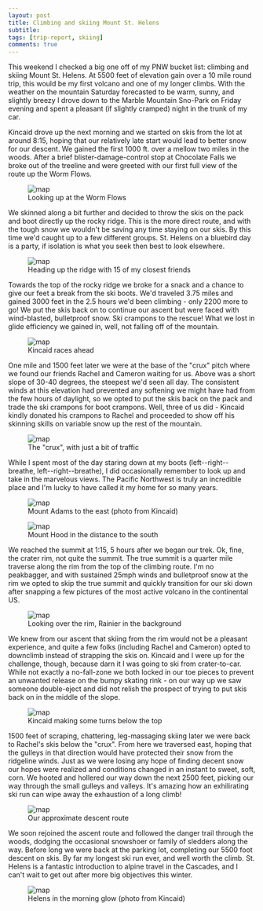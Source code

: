 ```yaml
---
layout: post
title: Climbing and skiing Mount St. Helens
subtitle: 
tags: [trip-report, skiing]
comments: true
---
```


This weekend I checked a big one off of my PNW bucket list: climbing and skiing Mount St. Helens. At 5500 feet of elevation gain over a 10 mile round trip, this would be my first volcano and one of my longer climbs. With the weather on the mountain Saturday forecasted to be warm, sunny, and slightly breezy I drove down to the Marble Mountain Sno-Park on Friday evening and spent a pleasant (if slightly cramped) night in the trunk of my car.

Kincaid drove up the next morning and we started on skis from the lot at around 8:15, hoping that our relatively late start would lead to better snow for our descent. We gained the first 1000 ft. over a mellow two miles in the woods. After a brief blister-damage-control stop at Chocolate Falls we broke out of the treeline and were greeted with our first full view of the route up the Worm Flows.

<figure>
  <img src="{{site.url}}/assets/img/2022-01-29-mt-st-helens/treeline_up.jpg" alt="map"/>
  <figcaption>Looking up at the Worm Flows</figcaption>
</figure>

We skinned along a bit further and decided to throw the skis on the pack and boot directly up the rocky ridge. This is the more direct route, and with the tough snow we wouldn't be saving any time staying on our skis. By this time we'd caught up to a few different groups. St. Helens on a bluebird day is a party, if isolation is what you seek then best to look elsewhere.

<figure>
  <img src="{{site.url}}/assets/img/2022-01-29-mt-st-helens/ridge_bootpack.jpg" alt="map"/>
  <figcaption>Heading up the ridge with 15 of my closest friends</figcaption>
</figure>

Towards the top of the rocky ridge we broke for a snack and a chance to give our feet a break from the ski boots. We'd traveled 3.75 miles and gained 3000 feet in the 2.5 hours we'd been climbing - only 2200 more to go! We put the skis back on to continue our ascent but were faced with wind-blasted, bulletproof snow. Ski crampons to the rescue! What we lost in glide efficiency we gained in, well, not falling off of the mountain.

<figure>
  <img src="{{site.url}}/assets/img/2022-01-29-mt-st-helens/ski_crampons.jpg" alt="map"/>
  <figcaption>Kincaid races ahead</figcaption>
</figure>

One mile and 1500 feet later we were at the base of the "crux" pitch where we found our friends Rachel and Cameron waiting for us. Above was a short slope of 30-40 degrees, the steepest we'd seen all day. The consistent winds at this elevation had prevented any softening we might have had from the few hours of daylight, so we opted to put the skis back on the pack and trade the ski crampons for boot crampons. Well, three of us did - Kincaid kindly donated his crampons to Rachel and proceeded to show off his skinning skills on variable snow up the rest of the mountain.

<figure>
  <img src="{{site.url}}/assets/img/2022-01-29-mt-st-helens/crux.jpg" alt="map"/>
  <figcaption>The "crux", with just a bit of traffic</figcaption>
</figure>

While I spent most of the day staring down at my boots (left--right--breathe, left--right--breathe), I did occasionally remember to look up and take in the marvelous views. The Pacific Northwest is truly an incredible place and I'm lucky to have called it my home for so many years.

<figure>
  <img src="{{site.url}}/assets/img/2022-01-29-mt-st-helens/adams.jpg" alt="map"/>
  <figcaption>Mount Adams to the east (photo from Kincaid)</figcaption>
</figure>

<figure>
  <img src="{{site.url}}/assets/img/2022-01-29-mt-st-helens/hood.jpg" alt="map"/>
  <figcaption>Mount Hood in the distance to the south</figcaption>
</figure>

We reached the summit at 1:15, 5 hours after we began our trek. Ok, fine, the crater rim, not quite the summit. The true summit is a quarter mile traverse along the rim from the top of the climbing route. I'm no peakbagger, and with sustained 25mph winds and bulletproof snow at the rim we opted to skip the true summit and quickly transition for our ski down after snapping a few pictures of the most active volcano in the continental US.

<figure>
  <img src="{{site.url}}/assets/img/2022-01-29-mt-st-helens/rim.jpg" alt="map"/>
  <figcaption>Looking over the rim, Rainier in the background</figcaption>
</figure>

We knew from our ascent that skiing from the rim would not be a pleasant experience, and quite a few folks (including Rachel and Cameron) opted to downclimb instead of strapping the skis on. Kincaid and I were up for the challenge, though, because darn it I was going to ski from crater-to-car. While not exactly a no-fall-zone we both locked in our toe pieces to prevent an unwanted release on the bumpy skating rink - on our way up we saw someone double-eject and did not relish the prospect of trying to put skis back on in the middle of the slope.

<figure>
  <img src="{{site.url}}/assets/img/2022-01-29-mt-st-helens/kincaid_descent.jpg" alt="map"/>
  <figcaption>Kincaid making some turns below the top</figcaption>
</figure>

1500 feet of scraping, chattering, leg-massaging skiing later we were back to Rachel's skis below the "crux". From here we traversed east, hoping that the gulleys in that direction would have protected their snow from the ridgeline winds. Just as we were losing any hope of finding decent snow our hopes were realized and conditions changed in an instant to sweet, soft, corn. We hooted and hollered our way down the next 2500 feet, picking our way through the small gulleys and valleys. It's amazing how an exhilirating ski run can wipe away the exhaustion of a long climb!

<figure>
  <img src="{{site.url}}/assets/img/2022-01-29-mt-st-helens/descent_route.jpg" alt="map"/>
  <figcaption>Our approximate descent route</figcaption>
</figure>

We soon rejoined the ascent route and followed the danger trail through the woods, dodging the occasional snowshoer or family of sledders along the way. Before long we were back at the parking lot, completing our 5500 foot descent on skis. By far my longest ski run ever, and well worth the climb. St. Helens is a fantastic introduction to alpine travel in the Cascades, and I can't wait to get out after more big objectives this winter.

<figure>
  <img src="{{site.url}}/assets/img/2022-01-29-mt-st-helens/helens.jpg" alt="map"/>
  <figcaption>Helens in the morning glow (photo from Kincaid)</figcaption>
</figure>
